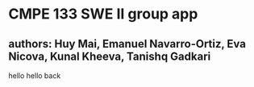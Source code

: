 # CMPE 133 SWE II group app
## authors: Huy Mai, Emanuel Navarro-Ortiz, Eva Nicova, Kunal Kheeva, Tanishq Gadkari

hello
hello back
